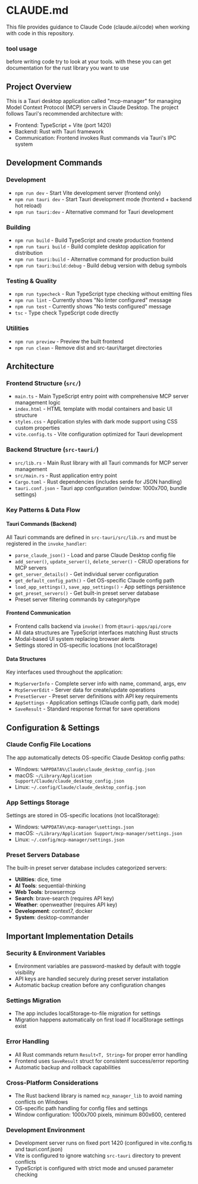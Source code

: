 # CLAUDE.md

This file provides guidance to Claude Code (claude.ai/code) when working with code in this repository.

### tool usage
before writing code try to look at your tools.
with these you can get documentation for the rust library you want to use
                                                                                  
## Project Overview

This is a Tauri desktop application called "mcp-manager" for managing Model Context Protocol (MCP) servers in Claude Desktop. The project follows Tauri's recommended architecture with:

- Frontend: TypeScript + Vite (port 1420)
- Backend: Rust with Tauri framework
- Communication: Frontend invokes Rust commands via Tauri's IPC system

## Development Commands

### Development
- `npm run dev` - Start Vite development server (frontend only)
- `npm run tauri dev` - Start Tauri development mode (frontend + backend hot reload)
- `npm run tauri:dev` - Alternative command for Tauri development

### Building
- `npm run build` - Build TypeScript and create production frontend
- `npm run tauri build` - Build complete desktop application for distribution
- `npm run tauri:build` - Alternative command for production build
- `npm run tauri:build:debug` - Build debug version with debug symbols

### Testing & Quality
- `npm run typecheck` - Run TypeScript type checking without emitting files
- `npm run lint` - Currently shows "No linter configured" message
- `npm run test` - Currently shows "No tests configured" message
- `tsc` - Type check TypeScript code directly

### Utilities
- `npm run preview` - Preview the built frontend
- `npm run clean` - Remove dist and src-tauri/target directories

## Architecture

### Frontend Structure (`src/`)
- `main.ts` - Main TypeScript entry point with comprehensive MCP server management logic
- `index.html` - HTML template with modal containers and basic UI structure
- `styles.css` - Application styles with dark mode support using CSS custom properties
- `vite.config.ts` - Vite configuration optimized for Tauri development

### Backend Structure (`src-tauri/`)
- `src/lib.rs` - Main Rust library with all Tauri commands for MCP server management
- `src/main.rs` - Rust application entry point
- `Cargo.toml` - Rust dependencies (includes serde for JSON handling)
- `tauri.conf.json` - Tauri app configuration (window: 1000x700, bundle settings)

### Key Patterns & Data Flow

#### Tauri Commands (Backend)
All Tauri commands are defined in `src-tauri/src/lib.rs` and must be registered in the `invoke_handler`:
- `parse_claude_json()` - Load and parse Claude Desktop config file
- `add_server()`, `update_server()`, `delete_server()` - CRUD operations for MCP servers
- `get_server_details()` - Get individual server configuration
- `get_default_config_path()` - Get OS-specific Claude config path
- `load_app_settings()`, `save_app_settings()` - App settings persistence
- `get_preset_servers()` - Get built-in preset server database
- Preset server filtering commands by category/type

#### Frontend Communication
- Frontend calls backend via `invoke()` from `@tauri-apps/api/core`
- All data structures are TypeScript interfaces matching Rust structs
- Modal-based UI system replacing browser alerts
- Settings stored in OS-specific locations (not localStorage)

#### Data Structures
Key interfaces used throughout the application:
- `McpServerInfo` - Complete server info with name, command, args, env
- `McpServerEdit` - Server data for create/update operations
- `PresetServer` - Preset server definitions with API key requirements
- `AppSettings` - Application settings (Claude config path, dark mode)
- `SaveResult` - Standard response format for save operations

## Configuration & Settings

### Claude Config File Locations
The app automatically detects OS-specific Claude Desktop config paths:
- Windows: `%APPDATA%\Claude\claude_desktop_config.json`
- macOS: `~/Library/Application Support/Claude/claude_desktop_config.json`
- Linux: `~/.config/Claude/claude_desktop_config.json`

### App Settings Storage
Settings are stored in OS-specific locations (not localStorage):
- Windows: `%APPDATA%\mcp-manager\settings.json`
- macOS: `~/Library/Application Support/mcp-manager/settings.json`
- Linux: `~/.config/mcp-manager/settings.json`

### Preset Servers Database
The built-in preset server database includes categorized servers:
- **Utilities**: dice, time
- **AI Tools**: sequential-thinking
- **Web Tools**: browsermcp
- **Search**: brave-search (requires API key)
- **Weather**: openweather (requires API key)
- **Development**: context7, docker
- **System**: desktop-commander

## Important Implementation Details

### Security & Environment Variables
- Environment variables are password-masked by default with toggle visibility
- API keys are handled securely during preset server installation
- Automatic backup creation before any configuration changes

### Settings Migration
- The app includes localStorage-to-file migration for settings
- Migration happens automatically on first load if localStorage settings exist

### Error Handling
- All Rust commands return `Result<T, String>` for proper error handling
- Frontend uses `SaveResult` struct for consistent success/error reporting
- Automatic backup and rollback capabilities

### Cross-Platform Considerations
- The Rust backend library is named `mcp_manager_lib` to avoid naming conflicts on Windows
- OS-specific path handling for config files and settings
- Window configuration: 1000x700 pixels, minimum 800x600, centered

### Development Environment
- Development server runs on fixed port 1420 (configured in vite.config.ts and tauri.conf.json)
- Vite is configured to ignore watching `src-tauri` directory to prevent conflicts
- TypeScript is configured with strict mode and unused parameter checking